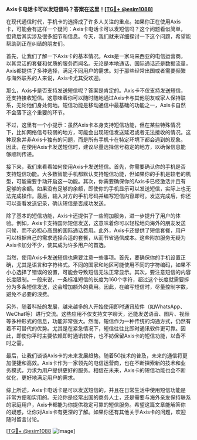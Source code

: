 **Axis卡电话卡可以发短信吗？答案在这里！[[TG💪+ @esim1088](https://t.me/s/esim1088)]**

在现代通信时代，手机卡的选择成了许多人关注的重点。如果你正在使用Axis卡，可能会有这样一个疑问：Axis卡电话卡可以发短信吗？这个问题看似简单，但背后其实涉及很多细节和信息。今天，我们就来详细探讨一下这个问题，希望能帮助到正在纠结的朋友们。

首先，让我们了解一下Axis卡的基本情况。Axis是一家马来西亚的电信运营商，以其灵活的套餐和优质的服务而闻名。无论是本地通话、国际通话还是数据流量，Axis都提供了多种选择，满足不同用户的需求。对于那些经常出国或者需要频繁与海外联系的人来说，Axis卡尤其受欢迎。

那么，Axis卡是否支持发送短信呢？答案是肯定的。Axis卡不仅支持发送短信，还支持接收短信。这意味着你可以随时随地通过Axis卡与其他朋友或家人保持联系，无论他们身处何地。短信功能是移动通信中最基础的功能之一，Axis卡自然不会落下这个重要的环节。

不过，这里有一个小提示：虽然Axis卡本身支持短信功能，但在某些特殊情况下，比如网络信号较弱的地方，可能会出现短信发送延迟或者无法接收的情况。这种现象并非Axis卡独有的问题，而是所有手机卡在特定环境下都会遇到的现象。因此，在使用Axis卡发送短信时，建议尽量选择信号稳定的地方，以确保信息能够顺利传递。

接下来，我们来看看如何使用Axis卡发送短信。首先，你需要确认你的手机是否支持短信功能。大多数智能手机都默认支持短信功能，但如果你的手机是较老的机型，可能需要手动开启这一功能。其次，你需要确保你的Axis卡已经激活并且有足够的余额。如果没有足够的余额，即使你的手机显示可以发送短信，实际上也无法完成操作。最后，输入对方的手机号码并编写短信内容即可。发送完成后，你还可以查看发送记录，确认短信是否成功发送。

除了基本的短信功能，Axis卡还提供了一些附加服务，进一步提升了用户的体验。例如，Axis卡支持国际短信发送，这意味着你可以轻松地向海外的朋友发送问候，而不必担心高昂的国际通话费用。此外，Axis卡还提供了短信套餐，用户可以根据自己的需求选择合适的套餐，从而节省通信成本。这些附加服务无疑为Axis卡加分不少，使其成为许多用户的首选。

当然，使用Axis卡发送短信也需要注意一些事项。首先，要确保你的手机设置正确，尤其是语言和字符格式。不同的国家和地区可能使用不同的字符编码，如果不小心选择了错误的设置，可能会导致短信无法正常显示。其次，要注意短信的内容长度限制。一般来说，一条标准短信的长度为160个字符，超过这个长度就需要拆分为多条短信发送，这会增加额外的费用。因此，在编写短信时，尽量控制字数，避免不必要的浪费。

另外，随着科技的发展，越来越多的人开始使用即时通讯软件（如WhatsApp、WeChat等）进行交流。这些应用不仅支持文字聊天，还能发送语音、图片、视频等多种形式的信息，功能非常强大。然而，短信作为一种传统的沟通方式，仍然有着不可替代的优势。尤其是在紧急情况下，短信往往比即时通讯软件更可靠。因此，即使你平时主要依赖即时通讯软件，也不妨保留Axis卡的短信功能，以备不时之需。

最后，让我们谈谈Axis卡的未来发展趋势。随着5G技术的普及，未来的通信将更加便捷和高效。Axis卡作为一家领先的电信运营商，也在不断探索新的技术和业务模式，力求为用户提供更好的服务。相信在未来，Axis卡的短信功能也会不断优化，更好地满足用户的需求。

综上所述，Axis卡电话卡是可以发送短信的，并且在日常生活中使用短信功能是非常方便和实用的。无论你是经常出国的商务人士，还是需要与海外亲友保持联系的家庭用户，Axis卡都能为你提供稳定可靠的短信服务。希望这篇文章能解答你的疑惑，让你对Axis卡有更深的了解。如果你还有其他关于Axis卡的问题，欢迎随时留言讨论。

[[TG💪+ @esim1088](https://t.me/s/esim1088) ![Image](https://i.postimg.cc/4NQfJmqS/Snipaste-2025-05-13-00-14-12.png)]